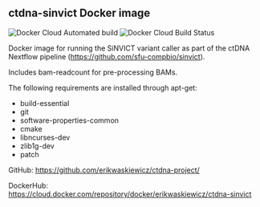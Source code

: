 ## ctdna-sinvict Docker image

![Docker Cloud Automated build](https://img.shields.io/docker/cloud/automated/erikwaskiewicz/ctdna-sinvict?style=flat-square)
![Docker Cloud Build Status](https://img.shields.io/docker/cloud/build/erikwaskiewicz/ctdna-sinvict?style=flat-square)

Docker image for running the SiNVICT variant caller as part of the ctDNA Nextflow pipeline (https://github.com/sfu-compbio/sinvict).

Includes bam-readcount for pre-processing BAMs.

The following requirements are installed through apt-get:

- build-essential
- git
- software-properties-common
- cmake
- libncurses-dev
- zlib1g-dev
- patch

GitHub: https://github.com/erikwaskiewicz/ctdna-project/

DockerHub: https://cloud.docker.com/repository/docker/erikwaskiewicz/ctdna-sinvict
